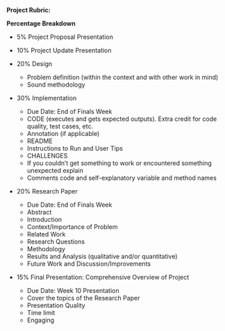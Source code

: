 **Project Rubric:** 

**Percentage Breakdown**
- 5% Project Proposal Presentation 
- 10% Project Update Presentation 
- 20% Design 
  - Problem definition (within the context and with other work in mind) 
  - Sound methodology 
- 30% Implementation  
  - Due Date: End of Finals Week 
  - CODE (executes and gets expected outputs). Extra credit for code quality, test cases, etc.  
  - Annotation (if applicable) 
  - README  
  - Instructions to Run and User Tips 
  - CHALLENGES 
  - If you couldn’t get something to work or encountered something unexpected explain 
  - Comments code and self-explanatory variable and method names 
- 20% Research Paper 
  - Due Date: End of Finals Week 
  - Abstract 
  - Introduction 
  - Context/Importance of Problem 
  - Related Work 
  - Research Questions 
  - Methodology 
  - Results and Analysis (qualitative and/or quantitative) 
  - Future Work and Discussion/Improvements
  
- 15% Final Presentation: Comprehensive Overview of Project  
  - Due Date: Week 10 Presentation  
  - Cover the topics of the Research Paper 
  - Presentation Quality  
  - Time limit 
  - Engaging 
